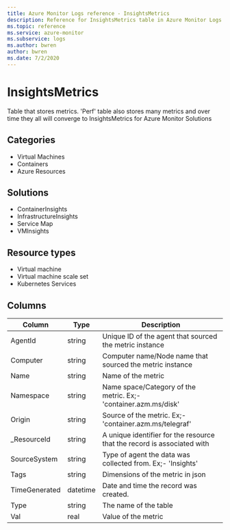 ```yaml
---
title: Azure Monitor Logs reference - InsightsMetrics
description: Reference for InsightsMetrics table in Azure Monitor Logs.
ms.topic: reference
ms.service: azure-monitor
ms.subservice: logs
ms.author: bwren
author: bwren
ms.date: 7/2/2020
---
```


# InsightsMetrics

 Table that stores metrics. 'Perf' table also stores many metrics and over time they all will converge to InsightsMetrics for Azure Monitor Solutions 

## Categories

- Virtual Machines
- Containers
- Azure Resources
## Solutions

- ContainerInsights
- InfrastructureInsights
- Service Map
- VMInsights
## Resource types

- Virtual machine
- Virtual machine scale set
- Kubernetes Services




## Columns

|Column|Type|Description|
|---|---|---|
|AgentId|string|Unique ID of the agent that sourced the metric instance|
|Computer|string|Computer name/Node name that sourced the metric instance|
|Name|string|Name of the metric|
|Namespace|string|Name space/Category of the metric. Ex;- 'container.azm.ms/disk' |
|Origin|string|Source of the metric. Ex;- 'container.azm.ms/telegraf'|
|_ResourceId|string|A unique identifier for the resource that the record is associated with|
|SourceSystem|string|Type of agent the data was collected from. Ex;- 'Insights' |
|Tags|string|Dimensions of the metric in json|
|TimeGenerated|datetime|Date and time the record was created.|
|Type|string|The name of the table|
|Val|real|Value of the metric|
